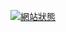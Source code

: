 [![網站狀態](https://img.shields.io/website?down_color=red&down_message=offline&style=flat-square&up_color=green&up_message=online&url=https%3A%2F%2Fjesse54528096.github.io%2Findex.html)](https://jesse54528096.github.io/menushow/index.html)